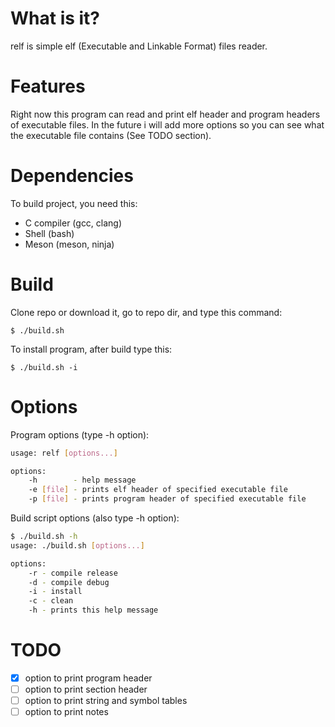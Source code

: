 # What is it?

relf is simple elf (Executable and Linkable Format) files reader.

# Features

Right now this program can read and print elf header and program headers of executable files. In the future i will add more options so you can see what the executable file contains (See TODO section).

# Dependencies

To build project, you need this:
- C compiler (gcc, clang)
- Shell (bash)
- Meson (meson, ninja)

# Build

Clone repo or download it, go to repo dir, and type this command:
```shell
$ ./build.sh
```

To install program, after build type this:
```shell
$ ./build.sh -i
```

# Options

Program options (type -h option):
```sh
usage: relf [options...]

options:
	-h        - help message
	-e [file] - prints elf header of specified executable file
	-p [file] - prints program header of specified executable file
```

Build script options (also type -h option):
```sh
$ ./build.sh -h
usage: ./build.sh [options...]

options:
	-r - compile release
	-d - compile debug
	-i - install
	-c - clean
	-h - prints this help message
```

# TODO

- [x] option to print program header
- [ ] option to print section header
- [ ] option to print string and symbol tables
- [ ] option to print notes